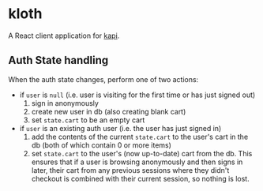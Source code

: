 # kloth

A React client application for [kapi](https://github.com/kiran-evans/kapi).

## Auth State handling

When the auth state changes, perform one of two actions:
- if `user` is `null` (i.e. user is visiting for the first time or has just signed out)
    1. sign in anonymously
    2. create new user in db (also creating blank cart)
    3. set `state.cart` to be an empty cart
- if `user` is an existing auth user (i.e. the user has just signed in)
    1. add the contents of the current `state.cart` to the user's cart in the db (both of which contain 0 or more items)
    2. set `state.cart` to the user's (now up-to-date) cart from the db. This ensures that if a user is browsing anonymously and then signs in later, their cart from any previous sessions where they didn't checkout is combined with their current session, so nothing is lost.